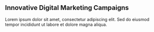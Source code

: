 ## Innovative Digital Marketing Campaigns

Lorem ipsum dolor sit amet, consectetur adipiscing elit. Sed do eiusmod tempor incididunt ut labore et dolore magna aliqua.


